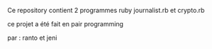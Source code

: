 Ce repository contient 2 programmes ruby journalist.rb et crypto.rb

ce projet a été fait en pair programming 

par : ranto et jeni  